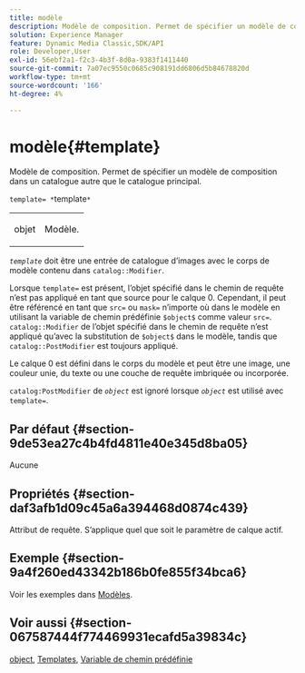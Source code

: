 ```yaml
---
title: modèle
description: Modèle de composition. Permet de spécifier un modèle de composition situé dans un catalogue autre que le catalogue principal.
solution: Experience Manager
feature: Dynamic Media Classic,SDK/API
role: Developer,User
exl-id: 56ebf2a1-f2c3-4b3f-8d0a-9383f1411440
source-git-commit: 7a07ec9550c0685c908191dd6806d5b84678820d
workflow-type: tm+mt
source-wordcount: '166'
ht-degree: 4%

---
```


# modèle{#template}

Modèle de composition. Permet de spécifier un modèle de composition dans un catalogue autre que le catalogue principal.

`template= *`template`*`

<table id="simpletable_DEC6F4EB460D453B8F272C98C9C8B7E5"> 
 <tr class="strow"> 
  <td class="stentry"> <p><span class="varname"> objet</span> </p> </td> 
  <td class="stentry"> <p>Modèle. </p></td> 
 </tr> 
</table>

*`template`* doit être une entrée de catalogue d’images avec le corps de modèle contenu dans `catalog::Modifier`.

Lorsque `template=` est présent, l’objet spécifié dans le chemin de requête n’est pas appliqué en tant que source pour le calque 0. Cependant, il peut être référencé en tant que `src=` ou `mask=` n’importe où dans le modèle en utilisant la variable de chemin prédéfinie `$object$` comme valeur `src=`. `catalog::Modifier` de l’objet spécifié dans le chemin de requête n’est appliqué qu’avec la substitution de `$object$` dans le modèle, tandis que `catalog::PostModifier` est toujours appliqué.

Le calque 0 est défini dans le corps du modèle et peut être une image, une couleur unie, du texte ou une couche de requête imbriquée ou incorporée.

`catalog:PostModifier` de *`object`* est ignoré lorsque *`object`* est utilisé avec `template=`.

## Par défaut {#section-9de53ea27c4b4fd4811e40e345d8ba05}

Aucune

## Propriétés {#section-daf3afb1d09c45a6a394468d0874c439}

Attribut de requête. S’applique quel que soit le paramètre de calque actif.

## Exemple {#section-9a4f260ed43342b186b0fe855f34bca6}

Voir les exemples dans [Modèles](../../../../../is-api/http-ref/image-serving-api-ref/c-http-protocol-reference/c-templates/c-templates.md#concept-3cd2d2adae0e41b2979b9640244d4d3e).

## Voir aussi {#section-067587444f774469931ecafd5a39834c}

[object](../../../../../is-api/http-ref/image-serving-api-ref/c-http-protocol-reference/c-data-types/r-object.md#reference-2591bd24548d462782c68d138ef795a0), [Templates](../../../../../is-api/http-ref/image-serving-api-ref/c-http-protocol-reference/c-templates/c-templates.md#concept-3cd2d2adae0e41b2979b9640244d4d3e), [Variable de chemin prédéfinie](../../../../../is-api/http-ref/image-serving-api-ref/c-http-protocol-reference/c-syntax-and-features/r-is-http-substitution-variables.md#reference-90dc01aba44940e4acdd0c6476e7aa5a)
